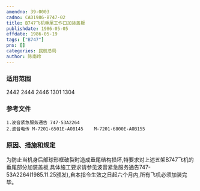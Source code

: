 ```yaml
---
amendno: 39-0003  
cadno: CAD1986-B747-02  
title: B747飞机垂尾工作口加装盖板  
publishdate: 1986-05-05  
effdate: 1986-05-19  
tags: ["B747"]  
pns: []  
categories: 民航总局  
author: 陈南玲  
---
```

  
### 适用范围  
2442 2444 2446 1301 1304  
  
<!--more-->  
### 参考文件  
    1.波音紧急服务通告 747-53A2264  
    2.波音电传 M-7201-6501E-AOB145    M-7201-6800E-AOB155  
  
### 原因、措施和规定  
为防止当机身后部球形框破裂时造成垂尾结构损坏,特要求对上述五架B747飞机的垂尾部分加装盖板,具体施工要求请参见波音紧急服务通告747-53A2264(1985.11.25颁发),自本指令生效之日起六个月内,所有飞机必须加装完毕。  
